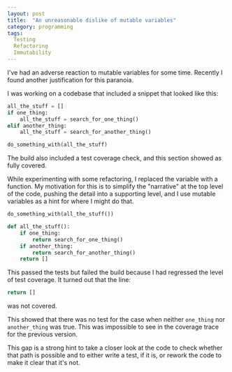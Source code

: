 ```yaml
---
layout: post
title:  "An unreasonable dislike of mutable variables"
category: programming
tags: 
  Testing
  Refactoring
  Immutability
---
```


I've had an adverse reaction to mutable variables for some time. 
Recently I found another justification for this paranoia.

I was working on a codebase that included a snippet that looked like this:

```python
all_the_stuff = []
if one_thing:
    all_the_stuff = search_for_one_thing()
elif another_thing:
    all_the_stuff = search_for_another_thing()

do_something_with(all_the_stuff)
```
The build also included a test coverage check, and this section showed as fully covered.

While experimenting with some refactoring, I replaced the variable with a function. 
My motivation for this is to simplify the "narrative" at the top level of the code,
pushing the detail into a supporting level, and I use mutable variables as a hint 
for where I might do that.

```python
do_something_with(all_the_stuff())

def all_the_stuff():
    if one_thing:
        return search_for_one_thing()
    if another_thing:
        return search_for_another_thing()
    return []
```

This passed the tests but failed the build because I had regressed the level of test coverage. 
It turned out that the line: 
```python
return []
``` 
was not covered. 

This showed that there was no test for the case when 
neither `one_thing` nor `another_thing` was true. This was impossible to see 
in the coverage trace for the previous version.

This gap is a strong hint to take a closer look at the code
to check whether that path is possible and to either write a test, 
if it is, or rework the code to make it clear that it's not.

